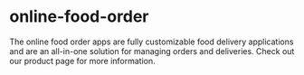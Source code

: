 # online-food-order
The online food order apps are fully customizable food delivery applications and are an all-in-one solution for managing orders and deliveries. Check out our product page for more information.
